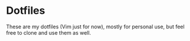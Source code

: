 # Dotfiles

These are my dotfiles (Vim just for now), mostly for personal use, but feel free to clone and use them as well.


